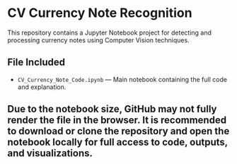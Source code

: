 # CV Currency Note Recognition

This repository contains a Jupyter Notebook project for detecting and processing currency notes using Computer Vision techniques.


##  File Included

- `CV_Currency_Note_Code.ipynb` — Main notebook containing the full code and explanation.

## Due to the notebook size, GitHub may not fully render the file in the browser. It is recommended to download or clone the repository and open the notebook locally for full access to code, outputs, and visualizations.
